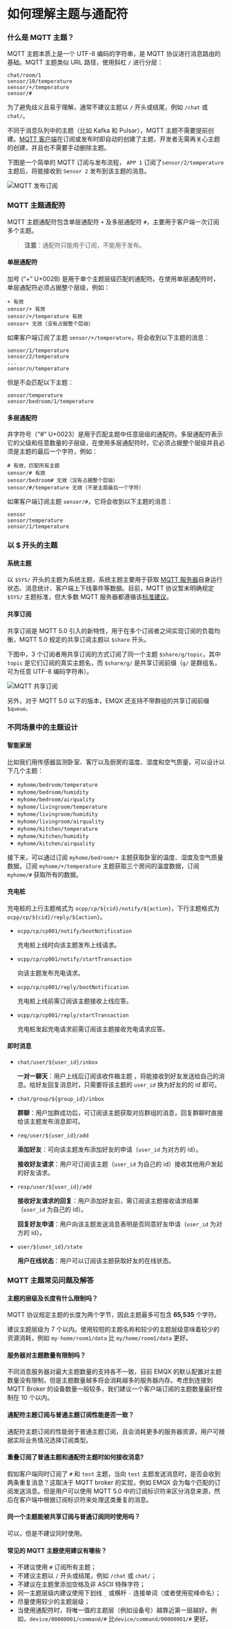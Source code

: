 # 如何理解主题与通配符

### 什么是 MQTT 主题？ <a href="#shen-me-shi-mqtt-zhu-ti" id="shen-me-shi-mqtt-zhu-ti"></a>

MQTT 主题本质上是一个 UTF-8 编码的字符串，是 MQTT 协议进行消息路由的基础。MQTT 主题类似 URL 路径，使用斜杠 `/` 进行分层：

```
chat/room/1
sensor/10/temperature
sensor/+/temperature
sensor/#
```

为了避免歧义且易于理解，通常不建议主题以 `/` 开头或结尾，例如 `/chat` 或 `chat/`。

不同于消息队列中的主题（比如 Kafka 和 Pulsar），MQTT 主题不需要提前创建。[MQTT 客户端](https://www.emqx.com/zh/blog/mqtt-client-tools)在订阅或发布时即自动的创建了主题，开发者无需再关心主题的创建，并且也不需要手动删除主题。

下图是一个简单的 MQTT 订阅与发布流程， `APP 1` 订阅了`sensor/2/temperature` 主题后，将能接收到 `Sensor 2` 发布到该主题的消息。

![MQTT 发布订阅](https://assets.emqx.com/images/0c35bfdb730f1d29b7f1b7a249c62f8b.png?imageMogr2/thumbnail/1520x)

### MQTT 主题通配符 <a href="#mqtt-zhu-ti-tong-pei-fu" id="mqtt-zhu-ti-tong-pei-fu"></a>

MQTT 主题通配符包含单层通配符 `+` 及多层通配符 `#`，主要用于客户端一次订阅多个主题。

> **注意**：通配符只能用于订阅，不能用于发布。

#### 单层通配符 <a href="#dan-ceng-tong-pei-fu" id="dan-ceng-tong-pei-fu"></a>

加号 (“+” U+002B) 是用于单个主题层级匹配的通配符。在使用单层通配符时，单层通配符必须占据整个层级，例如：

```
+ 有效
sensor/+ 有效
sensor/+/temperature 有效
sensor+ 无效（没有占据整个层级）
```

如果客户端订阅了主题 `sensor/+/temperature`，将会收到以下主题的消息：

```
sensor/1/temperature
sensor/2/temperature
...
sensor/n/temperature
```

但是不会匹配以下主题：

```
sensor/temperature
sensor/bedroom/1/temperature
```

#### 多层通配符 <a href="#duo-ceng-tong-pei-fu" id="duo-ceng-tong-pei-fu"></a>

井字符号（“#” U+0023）是用于匹配主题中任意层级的通配符。多层通配符表示它的父级和任意数量的子层级，在使用多层通配符时，它必须占据整个层级并且必须是主题的最后一个字符，例如：

```
# 有效，匹配所有主题
sensor/# 有效
sensor/bedroom# 无效（没有占据整个层级）
sensor/#/temperature 无效（不是主题最后一个字符）
```

如果客户端订阅主题 `senser/#`，它将会收到以下主题的消息：

```
sensor
sensor/temperature
sensor/1/temperature
```

### 以 $ 开头的主题 <a href="#yi-kai-tou-de-zhu-ti" id="yi-kai-tou-de-zhu-ti"></a>

#### 系统主题 <a href="#xi-tong-zhu-ti" id="xi-tong-zhu-ti"></a>

以 `$SYS/` 开头的主题为系统主题，系统主题主要用于获取 [MQTT 服务器](https://www.emqx.com/zh/mqtt/public-mqtt5-broker)自身运行状态、消息统计、客户端上下线事件等数据。目前，MQTT 协议暂未明确规定 `$SYS/` 主题标准，但大多数 MQTT 服务器都遵循该[标准建议](https://github.com/mqtt/mqtt.org/wiki/SYS-Topics)。

#### 共享订阅 <a href="#gong-xiang-ding-yue" id="gong-xiang-ding-yue"></a>

共享订阅是 MQTT 5.0 引入的新特性，用于在多个订阅者之间实现订阅的负载均衡，MQTT 5.0 规定的共享订阅主题以 `$share` 开头。

下图中，3 个订阅者用共享订阅的方式订阅了同一个主题 `$share/g/topic`，其中`topic` 是它们订阅的真实主题名，而 `$share/g/` 是共享订阅前缀（`g/` 是群组名，可为任意 UTF-8 编码字符串）。

![MQTT 共享订阅](https://assets.emqx.com/images/c248e9334ff6d32cbec0ed71cde98b1f.png?imageMogr2/thumbnail/1520x)

另外，对于 MQTT 5.0 以下的版本，EMQX 还支持不带群组的共享订阅前缀 `$queue。`

### 不同场景中的主题设计 <a href="#bu-tong-chang-jing-zhong-de-zhu-ti-she-ji" id="bu-tong-chang-jing-zhong-de-zhu-ti-she-ji"></a>

#### 智能家居 <a href="#zhi-neng-jia-ju" id="zhi-neng-jia-ju"></a>

比如我们用传感器监测卧室、客厅以及厨房的温度、湿度和空气质量，可以设计以下几个主题：

* `myhome/bedroom/temperature`
* `myhome/bedroom/humidity`
* `myhome/bedroom/airquality`
* `myhome/livingroom/temperature`
* `myhome/livingroom/humidity`
* `myhome/livingroom/airquality`
* `myhome/kitchen/temperature`
* `myhome/kitchen/humidity`
* `myhome/kitchen/airquality`

接下来，可以通过订阅 `myhome/bedroom/+` 主题获取卧室的温度、湿度及空气质量数据，订阅 `myhome/+/temperature` 主题获取三个房间的温度数据，订阅 `myhome/#` 获取所有的数据。

#### 充电桩 <a href="#chong-dian-zhuang" id="chong-dian-zhuang"></a>

充电桩的上行主题格式为 `ocpp/cp/${cid}/notify/${action}`，下行主题格式为 `ocpp/cp/${cid}/reply/${action}`。

*   `ocpp/cp/cp001/notify/bootNotification`

    充电桩上线时向该主题发布上线请求。
*   `ocpp/cp/cp001/notify/startTransaction`

    向该主题发布充电请求。
*   `ocpp/cp/cp001/reply/bootNotification`

    充电桩上线前需订阅该主题接收上线应答。
*   `ocpp/cp/cp001/reply/startTransaction`

    充电桩发起充电请求前需订阅该主题接收充电请求应答。

#### 即时消息 <a href="#ji-shi-xiao-xi" id="ji-shi-xiao-xi"></a>

*   `chat/user/${user_id}/inbox`

    **一对一聊天**：用户上线后订阅该收件箱主题 ，将能接收到好友发送给自己的消息。给好友回复消息时，只需要将该主题的 `user_id` 换为好友的的 id 即可。
*   `chat/group/${group_id}/inbox`

    **群聊**：用户加群成功后，可订阅该主题获取对应群组的消息，回复群聊时直接给该主题发布消息即可。
*   `req/user/${user_id}/add`

    **添加好友**：可向该主题发布添加好友的申请（`user_id` 为对方的 id）。

    **接收好友请求**：用户可订阅该主题（`user_id` 为自己的 id）接收其他用户发起的好友请求。
*   `resp/user/${user_id}/add`

    **接收好友请求的回复**：用户添加好友前，需订阅该主题接收请求结果（`user_id` 为自己的 id）。

    **回复好友申请**：用户向该主题发送消息表明是否同意好友申请（`user_id` 为对方的 id）。
*   `user/${user_id}/state`

    **用户在线状态**：用户可以订阅该主题获取好友的在线状态。

### MQTT 主题常见问题及解答 <a href="#mqtt-zhu-ti-chang-jian-wen-ti-ji-jie-da" id="mqtt-zhu-ti-chang-jian-wen-ti-ji-jie-da"></a>

#### 主题的层级及长度有什么限制吗？ <a href="#zhu-ti-de-ceng-ji-ji-chang-du-you-shen-me-xian-zhi-ma" id="zhu-ti-de-ceng-ji-ji-chang-du-you-shen-me-xian-zhi-ma"></a>

MQTT 协议规定主题的长度为两个字节，因此主题最多可包含 **65,535** 个字符。

建议主题层级为 7 个以内。使用较短的主题名称和较少的主题层级意味着较少的资源消耗，例如 `my-home/room1/data` 比 `my/home/room1/data` 更好。

#### 服务器对主题数量有限制吗？ <a href="#fu-wu-qi-dui-zhu-ti-shu-liang-you-xian-zhi-ma" id="fu-wu-qi-dui-zhu-ti-shu-liang-you-xian-zhi-ma"></a>

不同消息服务器对最大主题数量的支持各不一致，目前 EMQX 的默认配置对主题数量没有限制，但是主题数量越多将会消耗越多的服务器内存。考虑到连接到 MQTT Broker 的设备数量一般较多，我们建议一个客户端订阅的主题数量最好控制在 10 个以内。

#### 通配符主题订阅与普通主题订阅性能是否一致？ <a href="#tong-pei-fu-zhu-ti-ding-yue-yu-pu-tong-zhu-ti-ding-yue-xing-neng-shi-fou-yi-zhi" id="tong-pei-fu-zhu-ti-ding-yue-yu-pu-tong-zhu-ti-ding-yue-xing-neng-shi-fou-yi-zhi"></a>

通配符主题订阅的性能弱于普通主题订阅，且会消耗更多的服务器资源，用户可根据实际业务情况选择订阅类型。

#### 重叠订阅了普通主题和通配符主题时如何接收消息? <a href="#zhong-die-ding-yue-le-pu-tong-zhu-ti-he-tong-pei-fu-zhu-ti-shi-ru-he-jie-shou-xiao-xi" id="zhong-die-ding-yue-le-pu-tong-zhu-ti-he-tong-pei-fu-zhu-ti-shi-ru-he-jie-shou-xiao-xi"></a>

假如客户端同时订阅了 `#` 和 `test` 主题，当向 `test` 主题发送消息时，是否会收到两条重复消息？这取决于 MQTT broker 的实现，例如 EMQX 会为每个匹配的订阅发送消息。但是用户可以使用 MQTT 5.0 中的订阅标识符来区分消息来源，然后在客户端中根据订阅标识符来处理这类重复的消息。

#### 同一个主题能被共享订阅与普通订阅同时使用吗？ <a href="#tong-yi-ge-zhu-ti-neng-bei-gong-xiang-ding-yue-yu-pu-tong-ding-yue-tong-shi-shi-yong-ma" id="tong-yi-ge-zhu-ti-neng-bei-gong-xiang-ding-yue-yu-pu-tong-ding-yue-tong-shi-shi-yong-ma"></a>

可以，但是不建议同时使用。

#### 常见的 MQTT 主题使用建议有哪些？ <a href="#chang-jian-de-mqtt-zhu-ti-shi-yong-jian-yi-you-na-xie" id="chang-jian-de-mqtt-zhu-ti-shi-yong-jian-yi-you-na-xie"></a>

* 不建议使用 `#` 订阅所有主题；
* 不建议主题以 `/` 开头或结尾，例如 `/chat` 或 `chat/`；
* 不建议在主题里添加空格及非 ASCII 特殊字符；
* 同一主题层级内建议使用下划线 `_` 或横杆 `-` 连接单词（或者使用驼峰命名）；
* 尽量使用较少的主题层级；
* 当使用通配符时，将唯一值的主题层（例如设备号）越靠近第一层越好。例如，`device/00000001/command/#` 比`device/command/00000001/#` 更好。
